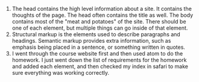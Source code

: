 1. The head contains the high level information about a site. It contains the thoughts of the page. The head often contains the title as well. The body contains most of the "meat and potatoes" of the site. There should be one of each element, but multiple things can go inside of that element.
2. Structural markup is the elements used to describe paragraphs and headings. Semantic markup provides extra information, such as emphasis being placed in a sentence, or something written in quotes.
3. I went through the course website first and then used atom to do the homework. I just went down the list of requirements for the homework and added each element, and then checked my index in safari to make sure everything was working correctly.  
